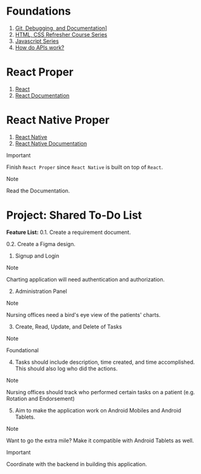 # Foundations
1. [Git, Debugging, and Documentation](https://www.youtube.com/playlist?list=PLIdkKTdWMmnrBOU8YEKaObfUsC37C2Q5k)]
2. [HTML, CSS Refresher Course Series](https://www.youtube.com/playlist?list=PLIdkKTdWMmnpw0G1IVfj7ZX2FrWAkNRlp)
3. [Javascript Series](https://www.youtube.com/playlist?list=PLIdkKTdWMmnpUMDQ5u8aLPj9gKNLcsDQh)
4. [How do APIs work?](https://medium.com/geekculture/a-beginners-guide-to-apis-9aa7b1b2e172)

# React Proper
1. [React](https://www.youtube.com/watch?v=u6gSSpfsoOQ)
2. [React Documentation](https://react.dev/)

# React Native Proper
1. [React Native](https://www.youtube.com/watch?v=obH0Po_RdWk)
2. [React Native Documentation](https://reactnative.dev/)

> [!IMPORTANT]
> Finish ```React Proper``` since ```React Native``` is built on top of ```React```.

> [!NOTE]
> Read the Documentation.

# Project: Shared To-Do List

**Feature List:**
0.1. Create a requirement document.

0.2. Create a Figma design.

1. Signup and Login

> [!NOTE]
> Charting application will need authentication and authorization.

2. Administration Panel

> [!NOTE]
> Nursing offices need a bird's eye view of the patients' charts.

3. Create, Read, Update, and Delete of Tasks

> [!NOTE]
> Foundational

4. Tasks should include description, time created, and time accomplished. This should also log who did the actions.

> [!NOTE]
> Nursing offices should track who performed certain tasks on a patient (e.g. Rotation and Endorsement)

5. Aim to make the application work on Android Mobiles and Android Tablets.

> [!NOTE]
> Want to go the extra mile? Make it compatible with Android Tablets as well.

> [!IMPORTANT]
> Coordinate with the backend in building this application.